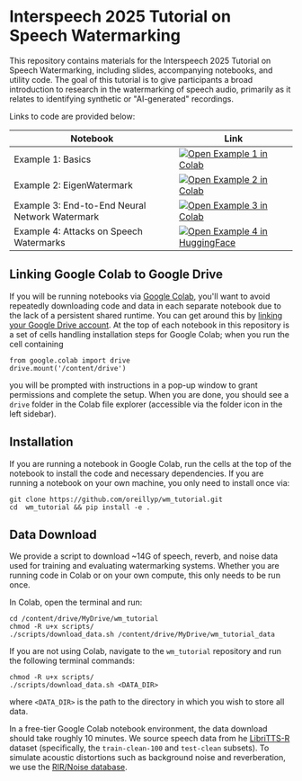 # Interspeech 2025 Tutorial on Speech Watermarking

This repository contains materials for the Interspeech 2025 Tutorial on Speech Watermarking, including slides, accompanying notebooks, and utility code. The goal of this tutorial is to give participants a broad introduction to research in the watermarking of speech audio, primarily as it relates to identifying synthetic or "AI-generated" recordings.

Links to code are provided below:

| __Notebook__ | __Link__ |
|--|--|
| Example 1: Basics | <a href="https://colab.research.google.com/github/oreillyp/wm_tutorial/notebooks/basics.ipynb"><img alt="Open Example 1 in Colab" src="https://colab.research.google.com/assets/colab-badge.svg" /></a> |
| Example 2: EigenWatermark | <a href="https://colab.research.google.com/github/oreillyp/wm_tutorial/notebooks/eigenwatermark.ipynb"><img alt="Open Example 2 in Colab" src="https://colab.research.google.com/assets/colab-badge.svg" /></a> |
| Example 3: End-to-End Neural Network Watermark | <a href="https://colab.research.google.com/github/oreillyp/wm_tutorial/notebooks/end_to_end.ipynb"><img alt="Open Example 3 in Colab" src="https://colab.research.google.com/assets/colab-badge.svg" /></a> |
| Example 4: Attacks on Speech Watermarks | <a href="https://huggingface.co/spaces/oreillyp/watermark_stress_test"><img alt="Open Example 4 in HuggingFace" src="https://img.shields.io/badge/Open%20in-HuggingFace-blue?logo=huggingface" /></a> |



## Linking Google Colab to Google Drive

If you will be running notebooks via [Google Colab](https://colab.research.google.com/), you'll want to avoid repeatedly downloading code and data in each separate notebook due to the lack of a persistent shared runtime. You can get around this by [linking your Google Drive account](https://www.marktechpost.com/2025/07/12/how-to-connect-google-colab-with-google-drive/). At the top of each notebook in this repository is a set of cells handling installation steps for Google Colab; when you run the cell containing 
```
from google.colab import drive
drive.mount('/content/drive')
```
you will be prompted with instructions in a pop-up window to grant permissions and complete the setup. When you are done, you should see a `drive` folder in the Colab file explorer (accessible via the folder icon in the left sidebar).

## Installation

If you are running a notebook in Google Colab, run the cells at the top of the notebook to install the code and necessary dependencies. If you are running a notebook on your own machine, you only need to install once via:

```
git clone https://github.com/oreillyp/wm_tutorial.git
cd  wm_tutorial && pip install -e .
```

## Data Download

We provide a script to download ~14G of speech, reverb, and noise data used for training and evaluating watermarking systems. Whether you are running code in Colab or on your own compute, this only needs to be run once.

In Colab, open the terminal and run:
```
cd /content/drive/MyDrive/wm_tutorial
chmod -R u+x scripts/
./scripts/download_data.sh /content/drive/MyDrive/wm_tutorial_data
```

If you are not using Colab, navigate to the `wm_tutorial` repository and run the following terminal commands:
```
chmod -R u+x scripts/
./scripts/download_data.sh <DATA_DIR>
```
where `<DATA_DIR>` is the path to the directory in which you wish to store all data.

In a free-tier Google Colab notebook environment, the data download should take roughly 10 minutes. We source speech data from he [LibriTTS-R](https://www.openslr.org/141/) dataset (specifically, the `train-clean-100` and `test-clean` subsets). To simulate acoustic distortions such as background noise and reverberation, we use the [RIR/Noise database](https://www.openslr.org/28/).


